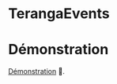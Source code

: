 # TerangaEvents

# Démonstration

[Démonstration](https://www.youtube.com/watch?v=rJmnx3Wo9hw&pp=ygUPdGVycmFuZ2EgZXZlbnRz) 🚀. 
